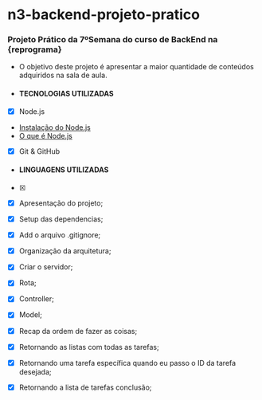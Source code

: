 # n3-backend-projeto-pratico
### Projeto Prático da 7ºSemana do curso de BackEnd na {reprograma}

* O objetivo deste projeto é apresentar a maior quantidade de conteúdos adquiridos na sala de aula.

- #### TECNOLOGIAS UTILIZADAS
* [x] Node.js
- [Instalação do Node.js](https://nodejs.org/en/)
- [O que é Node.js](http://nodebr.com/o-que-e-node-js/)

* [x] Git & GitHub

-  #### LINGUAGENS UTILIZADAS
* [x] 


- [x] Apresentação do projeto;
- [x] Setup das dependencias;
- [x] Add o arquivo .gitignore;
- [x] Organização da arquitetura;

- [x] Criar o servidor;
- [x] Rota;
- [x] Controller;
- [x] Model;
- [x] Recap da ordem de fazer as coisas;

- [x] Retornando as listas com todas as tarefas;
- [x] Retornando uma tarefa específica quando eu passo o ID da tarefa desejada;
- [x] Retornando a lista de tarefas conclusão;
